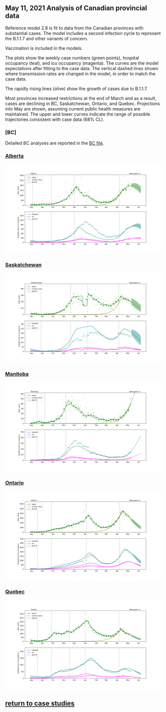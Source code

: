 ## May 11, 2021 Analysis of Canadian provincial data

Reference model 2.8 is fit to data from the Canadian provinces with substantial cases.
The model includes a second infection cycle to represent the B.1.1.7 and other variants of concern.

Vaccination is included in the models.

The plots show the weekly case numbers (green points), hospital occupancy (teal), and icu occupancy (magenta).
The curves are the model expectations after fitting to the case data.
The vertical dashed lines shown where transmission rates are changed in the model, in order to match the case data.

The rapidly rising lines (olive) show the growth of cases due to B.1.1.7.

Most provinces increased restrictions at the end of March and as a result,
cases are declining in BC, Saskatchewan, Ontario, and Quebec.
Projections into May are shown, assuming current public health measures are maintained.
The upper and lower curves indicate the range of possible trajectories consistent with case data (68% CL).

### [BC]

Detailed BC analyses are reported in the [BC file](../index.md).

### [Alberta](img/ab_2_8_0511_proj.pdf)

![ab](img/ab_2_8_0511_proj.png)

### [Saskatchewan](img/sk_2_8_0511_proj.pdf)

![sk](img/sk_2_8_0511_proj.png)

### [Manitoba](img/mb_2_8_0511_proj.pdf)

![mb](img/mb_2_8_0511_proj.png)

### [Ontario](img/on_2_8_0511_proj.pdf)

![on](img/on_2_8_0511_proj.png)

### [Quebec](img/qc_2_8_0511_proj.pdf)

![qc](img/qc_2_8_0511_proj.png)


## [return to case studies](../index.md)

